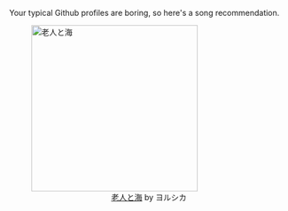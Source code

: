 Your typical Github profiles are boring, so here's a song recommendation.
<figure><img width="300" height="300" src="https://i.scdn.co/image/ab67616d0000b273a8fba2c2b6f814544da279d1" alt="老人と海" /><figcaption align="center"><a href="https://open.spotify.com/track/5yZCsL6wNFtUNAomeWTQJZ" target="_blank">老人と海</a> by ヨルシカ</figcaption></figure>
